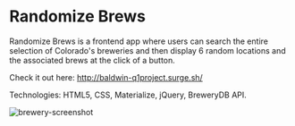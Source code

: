 # Randomize Brews

Randomize Brews is a frontend app where users can search the entire selection of Colorado's breweries and then display 6 random locations and the associated brews at the click of a button.

Check it out here: http://baldwin-q1project.surge.sh/

Technologies: HTML5, CSS, Materialize, jQuery, BreweryDB API.

![brewery-screenshot](https://cloud.githubusercontent.com/assets/18018191/20936934/eebb03c6-bba1-11e6-9b2f-be0323c00cd8.png)
